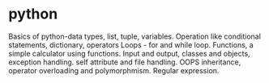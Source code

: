 # python
Basics of python-data types, list, tuple, variables.
Operation like conditional statements, dictionary, operators
Loops - for and while loop.
Functions, a simple calculator using functions.
Input and output, classes and objects, exception handling.
self attribute and file handling.
OOPS inheritance, operator overloading and polymorphmism.
Regular expression.


